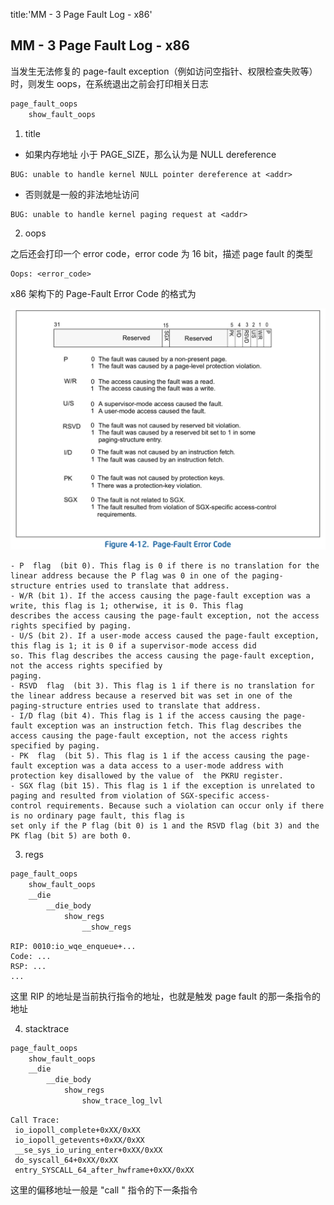 title:'MM - 3 Page Fault Log - x86'
## MM - 3 Page Fault Log - x86


当发生无法修复的 page-fault exception（例如访问空指针、权限检查失败等）时，则发生 oops，在系统退出之前会打印相关日志

```sh
page_fault_oops
    show_fault_oops
```


1. title

- 如果内存地址 <addr> 小于 PAGE_SIZE，那么认为是 NULL dereference

```
BUG: unable to handle kernel NULL pointer dereference at <addr>
```

- 否则就是一般的非法地址访问

```
BUG: unable to handle kernel paging request at <addr>
```


2. oops

之后还会打印一个 error code，error code 为 16 bit，描述 page fault 的类型

```
Oops: <error_code>
```


x86 架构下的 Page-Fault Error Code 的格式为

![15420999009870](media/15973998000354/15420999009870.jpg)

```
- P  flag  (bit 0). This flag is 0 if there is no translation for the linear address because the P flag was 0 in one of the paging-
structure entries used to translate that address.
- W/R (bit 1). If the access causing the page-fault exception was a write, this flag is 1; otherwise, it is 0. This flag 
describes the access causing the page-fault exception, not the access rights specified by paging.
- U/S (bit 2). If a user-mode access caused the page-fault exception, this flag is 1; it is 0 if a supervisor-mode access did 
so. This flag describes the access causing the page-fault exception, not the access rights specified by 
paging.
- RSVD  flag  (bit 3). This flag is 1 if there is no translation for the linear address because a reserved bit was set in one of the 
paging-structure entries used to translate that address.
- I/D flag (bit 4). This flag is 1 if the access causing the page-fault exception was an instruction fetch. This flag describes the 
access causing the page-fault exception, not the access rights specified by paging.
- PK  flag  (bit 5). This flag is 1 if the access causing the page-fault exception was a data access to a user-mode address with 
protection key disallowed by the value of  the PKRU register.
- SGX flag (bit 15). This flag is 1 if the exception is unrelated to paging and resulted from violation of SGX-specific access-
control requirements. Because such a violation can occur only if there is no ordinary page fault, this flag is 
set only if the P flag (bit 0) is 1 and the RSVD flag (bit 3) and the PK flag (bit 5) are both 0.
```


3. regs

```sh
page_fault_oops
    show_fault_oops
    __die
        __die_body
            show_regs
                __show_regs
```

```
RIP: 0010:io_wqe_enqueue+...
Code: ...
RSP: ...
...
```

这里 RIP 的地址是当前执行指令的地址，也就是触发 page fault 的那一条指令的地址


4. stacktrace

```sh
page_fault_oops
    show_fault_oops
    __die
        __die_body
            show_regs
                show_trace_log_lvl
```

```
Call Trace:
 io_iopoll_complete+0xXX/0xXX
 io_iopoll_getevents+0xXX/0xXX
 __se_sys_io_uring_enter+0xXX/0xXX
 do_syscall_64+0xXX/0xXX
 entry_SYSCALL_64_after_hwframe+0xXX/0xXX
```

这里的偏移地址一般是 "call <sub-func>" 指令的下一条指令
